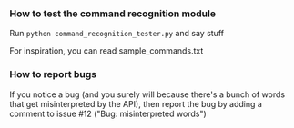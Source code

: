 ### How to test the command recognition module
Run `python command_recognition_tester.py` and say stuff

For inspiration, you can read sample_commands.txt

### How to report bugs
If you notice a bug (and you surely will because there's a bunch of words that get misinterpreted by the API), then report the bug by adding a comment to issue #12 ("Bug: misinterpreted words")
